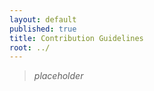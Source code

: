 ```yaml
---
layout: default
published: true
title: Contribution Guidelines
root: ../
---
```


 >*placeholder*

<!-- #TODO: really need this page to explain [IMDONE](https://imdone.io/) implementation as well as wiki contribution (which will be distinct from general site contribution, as I want to direct people to edit the wiki itself, rather than its subtree manifestation on the site; and I believe that's doable through the prose and octicon JS) +wikiTransclusion +feature id:4 gh:6
-->
